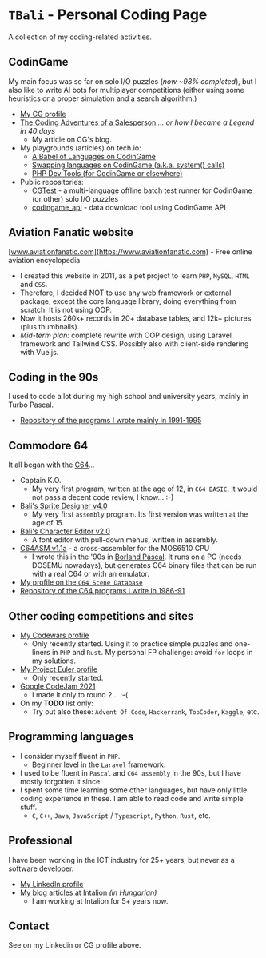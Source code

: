 # `TBali` - Personal Coding Page

A collection of my coding-related activities.

## CodinGame

My main focus was so far on solo I/O puzzles (_now ~98% completed_), but I also like to write AI bots for multiplayer competitions (either using some heuristics or a proper simulation and a search algorithm.)

* [My CG profile](https://www.codingame.com/profile/08e6e13d9f7cad047d86ec4d10c777500155033)
* [The Coding Adventures of a Salesperson](https://www.codingame.com/blog/salesperson-coding/) _… or how I became a Legend in 40 days_
    * My article on CG's blog.
* My playgrounds (articles) on tech.io:
    * [A Babel of Languages on CodinGame](https://www.codingame.com/playgrounds/56997/a-babel-of-languages-on-codingame/intro)
    * [Swapping languages on CodinGame (a.k.a. system() calls)](https://www.codingame.com/playgrounds/59982/swapping-languages-on-codingame-a-k-a--system-calls/intro)
    * [PHP Dev Tools (for CodinGame or elsewhere)](https://www.codingame.com/playgrounds/77580/php-dev-tools-for-codingame-or-elsewhere/intro)
* Public repositories:
    * [CGTest](https://github.com/tbali0524/cgtest) - a multi-language offline batch test runner for CodinGame (or other) solo I/O puzzles
    * [codingame_api](https://github.com/tbali0524/codingame_api) - data download tool using CodinGame API

## Aviation Fanatic website

[www.aviationfanatic.com](https://www.aviationfanatic.com) - Free online aviation encyclopedia

* I created this website in 2011, as a pet project to learn `PHP`, `MySQL`, `HTML` and `CSS`.
* Therefore, I decided NOT to use any web framework or external package, except the core language library, doing everything from scratch. It is not using OOP.
* Now it hosts 260k+ records in 20+ database tables, and 12k+ pictures (plus thumbnails).
* _Mid-term plan:_ complete rewrite with OOP design, using Laravel framework and Tailwind CSS. Possibly also with client-side rendering with Vue.js.

## Coding in the 90s

I used to code a lot during my high school and university years, mainly in Turbo Pascal.

* [Repository of the programs I wrote mainly in 1991-1995](https://github.com/tbali0524/pc-coding-1990s)

## Commodore 64

It all began with the [C64](https://en.wikipedia.org/wiki/Commodore_64)...

* Captain K.O.
    * My very first program, written at the age of 12, in `C64 BASIC`. It would not pass a decent code review, I know... :-)
* [Bali's Sprite Designer v4.0](https://csdb.dk/release/?id=190116)
    * My very first `assembly` program. Its first version was written at the age of 15.
* [Bali's Character Editor v2.0](https://csdb.dk/release/?id=190117)
    * A font editor with pull-down menus, written in assembly.
* [C64ASM v1.1a](https://csdb.dk/release/?id=190119) - a cross-assembler for the MOS6510 CPU
    * I wrote this in the '90s in [Borland Pascal](https://en.wikipedia.org/wiki/Turbo_Pascal). It runs on a PC (needs DOSEMU nowadays), but generates C64 binary files that can be run with a real C64 or with an emulator.
* [My profile on the `C64 Scene Database`](https://csdb.dk/scener/?id=34229)
* [Repository of the C64 programs I write in 1986-91](https://github.com/tbali0524/c64-coding-1986-1991)

## Other coding competitions and sites

* [My Codewars profile](https://www.codewars.com/users/tbali0524)
    * Only recently started. Using it to practice simple puzzles and one-liners in `PHP` and `Rust`. My personal FP challenge: avoid `for` loops in my solutions.
* [My Project Euler profile](https://projecteuler.net/progress=TBali)
    * Only recently started.
* [Google CodeJam 2021](https://codingcompetitions.withgoogle.com/codejam/certificate/summary/00000000004360f1) 
    * I made it only to round 2... :-(
* On my __TODO__ list only:
    * Try out also these: `Advent Of Code`, `Hackerrank`, `TopCoder`, `Kaggle`, etc.

## Programming languages

* I consider myself fluent in `PHP`.
    * Beginner level in the `Laravel` framework.
* I used to be fluent in `Pascal` and `C64 assembly` in the 90s, but I have mostly forgotten it since.
* I spent some time learning some other languages, but have only little coding experience in these. I am able to read code and write simple stuff.
    * `C`, `C++`, `Java`, `JavaScript` / `Typescript`, `Python`, `Rust`, etc.

## Professional

I have been working in the ICT industry for 25+ years, but never as a software developer.

* [My LinkedIn profile](https://www.linkedin.com/in/tothbalint/)
* [My blog articles at Intalion](https://www.intalion.hu/author/toth_balint/) _(in Hungarian)_
    * I am working at Intalion for 5+ years now.

## Contact

See on my Linkedin or CG profile above.
